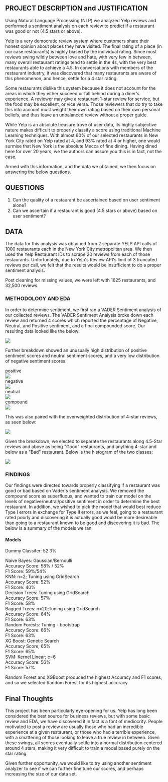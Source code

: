## PROJECT DESCRIPTION and JUSTIFICATION
Using Natural Language Processing (NLP) we analyzed Yelp reviews and performed a sentiment analysis on each review to predict if a restaurant was good or not (4.5 stars or above).

Yelp is a very democratic review system where customers share their honest opinion about places they have visited. The final rating of a place (in our case restaurants) is highly biased by the individual rating. Since most reviews swing wildly between love and hate, with very few in between, many overall restaurant ratings tend to settle in the 4s, with the very best restaurants able to achieve a 4.5.  In conversations with members of the restaurant industry, it was discovered that many restaurants are aware of this phenomenon, and hence, settle for a 4 star rating.

Some restaurants dislike this system because it does not account for the areas in which they either succeed or fall behind during a diner's experience.  A reviewer may give a restaurant 1-star review for service, but the food may be excellent, or vice versa.  Those reviewers that do try to take this into account must weight their own rating based on their own personal beliefs, and thus leave an unbalanced review without a proper guide.

While Yelp is an absolute treasure trove of user data, its highly subjective nature makes difficult to properly classify a score using traditional Machine Learning techniques.  With almost 60% of our selected restaurants in New York City rated on Yelp rated at 4, and 93% rated at 4 or higher, one would surmise that New York is the absolute Mecca of fine dining.  Having dined here for over 20 years, we the authors can assure you this is in fact, not the case. 

Armed with this information, and the data we obtained, we then focus on answering the below questions.


## QUESTIONS
1. Can the quality of a restaurant be ascertained based on user sentiment alone?  
2. Can we ascertain if a restaurant is good (4.5 stars or above) based on user sentiment?


## DATA

The data for this analysis was obtained from 2 separate YELP API calls of 1000 restaurants each in the New York City metropolitan area.  We then used the Yelp Restaurant IDs to scrape 20 reviews from each of those restaurants.  Unfortunately, due to Yelp's Review API's limit of 3 truncated reviews per call, we felt that the results would be insufficient to do a proper sentiment analysis.

Post cleaning for missing values, we were left with 1625 restaurants, and 32,500 reviews.


### METHODOLOGY AND EDA

In order to determine sentiment, we first ran a VADER Sentiment analysis of our collected reviews.  The VADER Sentiment Analysis broke down each review and returned 4 scores which reported the percentage of Negative, Neutral, and Positive sentiment, and a final compounded score.  Our resulting data looked like the below:

<img src='images/vadersnapshot.png'>

Further breakdown showed an unusually high distribution of positive sentiment scores and neutral sentiment scores, and a very low distribution of negative sentiment scores.

positive  
<img src='images/pos_sentgraph.png'>  
negative  
<img src='images/neg_sentgraph.png'>   
neutral  
<img src='images/neu_sentgraph.png'>   
compound  
<img src='images/comp_sentgraph.png'>  

This was also paired with the overweighted distribution of 4-star reviews, as seen below:

<img src='images/star_hist.png'>

Given the breakdown, we elected to separate the restaurants along 4.5-Star reviews and above as being "Good" restaurants, and anything 4-star and below as a "Bad" restaurant.  Below is the histogram of the two classes:

<img src='images/good_bad_histo.png'>

### FINDINGS

Our findings were directed towards properly classifying if a restaurant was good or bad based on Vader's sentiment analysis.  We removed the compound score as superfluous, and wanted to train our model on the levels of negative/neutral/positive sentiment in order to determine the best restaurant.  In addition, we wished to pick the model that would best reduce Type I errors in exchange for Type II errors, as we feel, going to a restaurant rated poorly and discovering it is actually good would be more desireable than going to a restaurant known to be good and discovering it is bad.  The below is a summary of the models we ran:

#### Models

Dummy Classifer: 52.3%


Naive Bayes: Gaussian/Bernoulli   
Accuracy Score: 58% / 52%  
F1 Score: 59%/54%  
KNN: n=2; Tuning using GridSearch  
Accuracy Score: 52%  
F1 Score: 40%   
Decision Trees: Tuning using GridSearch  
Accuracy Score: 57%  
F1 Score: 58%  
Bagged Trees: n=20;Tuning using GridSearch  
Accuracy Score: 64%  
F1 Score: 63%  
Random Forests: Tuning - bootstrap  
Accuracy Score: 66%  
F1 Score: 63%  
XG Boost: Genetic Search  
Accuracy Score; 65%  
F1 Score: 65%  
SVM: Kernel Linear; c=6  
Accuracy Score: 56%  
F1 Score: 57%

Random Forest and XGBoost produced the highest Accuracy and F1 scores, and so we selected Random Forest for its highest accuracy.

## Final Thoughts

This project has been particularly eye-opening for us.  Yelp has long been considered the best source for business reviews, but with some basic review and EDA, we have discovered it in fact is a font of mediocrity.  People motivated to post a review are usually those who had an incredible experience at a given restaurant, or those who had a terrible experience, with a smattering of those looking to leave a true review in between.  Given these swings, all scores eventually settle into a normal distribution centered around 4 stars, making it very difficult to train a model based purely on the star rating.

Given further opportunity, we would like to try using another sentiment analyzer to see if we can further fine tune our scores, and perhaps increasing the size of our data set.
